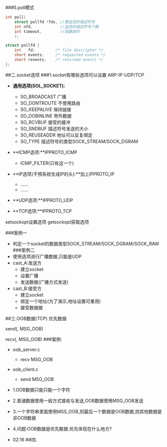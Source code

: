 ###5.poll模式

```c
int poll(
    struct pollfd *fds, //要监控的描述符号
    int nfd,            //监控的描述符号个数
    int timeout,        //阻塞超时
    );

struct pollfd {
    int   fd;         /* file descriptor */
    short events;     /* requested events */
    short revents;    /* returned events */
};

```
##二.socket选项
###1.socket有哪些选项可以设置
ARP-IP-UDP/TCP

* **通用选项(SOL_SOCKET):**
    * SO_BROADCAST 广播
    * SO_DONTROUTE 不使用路由
    * SO_KEEPALIVE  保持链接
    * SO_OOBINLINE  带外数据
    * SO_RCVBUF    接受的缓冲
    * SO_SNDBUF     描述符号发送的大小
    * SO_REUSEADDR  地址可以反复绑定
    * SO_TYPE       描述符号的类型SOCK_STREAM/SOCK_DGRAM

* **ICMP选项:**IPPROTO_ICMP
    * ICMP_FILTER(只有这一个)

* **IP选项(干预系统生成IP的头):**加上IPPROTO_IP
    * ......
    * ......

* **UDP选项:**IPPROTO_UDP

* **TCP选项:**IPPROTO_TCP

setsockopt设置选项
getsockopt获取选项

###案例一
* 判定一个socket的数据类型SOCK_STREAM/SOCK_DGRAM/SOCK_RAW
###案例二
* 使用选项进行广播数据,只能是UDP
* cast_A:发送方
    * 建立socket
    * 设置广播
    * 发送数据(广播方式发送)
* cast_B:接受方
    * 建立socket
    * 绑定一个地址(为了演示,地址设置可重用)
    * 接受数据据


##三.OOB数据(TCP)
优先数据

send(, MSG_OOB)

recv(, MSG_OOB)
###案例:
* oob_server.c
    * recv MSG_OOB
* oob_client.c
    * send MSG_OOB

* 1.OOB数据只能只能一个字符
* 2.普通数据使用一般方式接收与发送,OOB数据使用MSG_OOB发送
* 3.一个字符串里面使用MSS_OOB,则最后一个数据是OOB数据,则其他数据是非OOB数据
* 4.问题:OOB数据是优先数据.优先体现在什么地方?
* 02:16
##四.
